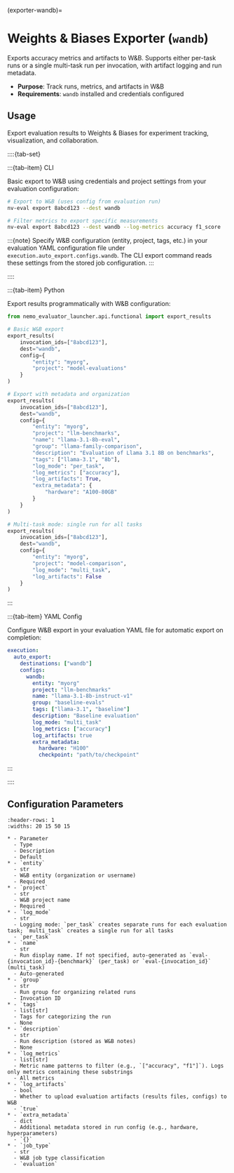 (exporter-wandb)=

# Weights & Biases Exporter (`wandb`)

Exports accuracy metrics and artifacts to W&B. Supports either per-task runs or a single multi-task run per invocation, with artifact logging and run metadata.

- **Purpose**: Track runs, metrics, and artifacts in W&B
- **Requirements**: `wandb` installed and credentials configured

## Usage

Export evaluation results to Weights & Biases for experiment tracking, visualization, and collaboration.

::::{tab-set}

:::{tab-item} CLI

Basic export to W&B using credentials and project settings from your evaluation configuration:

```bash
# Export to W&B (uses config from evaluation run)
nv-eval export 8abcd123 --dest wandb

# Filter metrics to export specific measurements
nv-eval export 8abcd123 --dest wandb --log-metrics accuracy f1_score
```

:::{note}
Specify W&B configuration (entity, project, tags, etc.) in your evaluation YAML configuration file under `execution.auto_export.configs.wandb`. The CLI export command reads these settings from the stored job configuration.
:::

::::

:::{tab-item} Python

Export results programmatically with W&B configuration:

```python
from nemo_evaluator_launcher.api.functional import export_results

# Basic W&B export
export_results(
    invocation_ids=["8abcd123"], 
    dest="wandb", 
    config={
        "entity": "myorg", 
        "project": "model-evaluations"
    }
)

# Export with metadata and organization
export_results(
    invocation_ids=["8abcd123"], 
    dest="wandb", 
    config={
        "entity": "myorg",
        "project": "llm-benchmarks",
        "name": "llama-3.1-8b-eval",
        "group": "llama-family-comparison",
        "description": "Evaluation of Llama 3.1 8B on benchmarks",
        "tags": ["llama-3.1", "8b"],
        "log_mode": "per_task",
        "log_metrics": ["accuracy"],
        "log_artifacts": True,
        "extra_metadata": {
            "hardware": "A100-80GB"
        }
    }
)

# Multi-task mode: single run for all tasks
export_results(
    invocation_ids=["8abcd123"], 
    dest="wandb", 
    config={
        "entity": "myorg",
        "project": "model-comparison",
        "log_mode": "multi_task",
        "log_artifacts": False
    }
)
```

:::

:::{tab-item} YAML Config

Configure W&B export in your evaluation YAML file for automatic export on completion:

```yaml
execution:
  auto_export:
    destinations: ["wandb"]
    configs:
      wandb:
        entity: "myorg"
        project: "llm-benchmarks"
        name: "llama-3.1-8b-instruct-v1"
        group: "baseline-evals"
        tags: ["llama-3.1", "baseline"]
        description: "Baseline evaluation"
        log_mode: "multi_task"
        log_metrics: ["accuracy"]
        log_artifacts: true
        extra_metadata:
          hardware: "H100"
          checkpoint: "path/to/checkpoint"
```

:::

::::

## Configuration Parameters

```{list-table}
:header-rows: 1
:widths: 20 15 50 15

* - Parameter
  - Type
  - Description
  - Default
* - `entity`
  - str
  - W&B entity (organization or username)
  - Required
* - `project`
  - str
  - W&B project name
  - Required
* - `log_mode`
  - str
  - Logging mode: `per_task` creates separate runs for each evaluation task; `multi_task` creates a single run for all tasks
  - `per_task`
* - `name`
  - str
  - Run display name. If not specified, auto-generated as `eval-{invocation_id}-{benchmark}` (per_task) or `eval-{invocation_id}` (multi_task)
  - Auto-generated
* - `group`
  - str
  - Run group for organizing related runs
  - Invocation ID
* - `tags`
  - list[str]
  - Tags for categorizing the run
  - None
* - `description`
  - str
  - Run description (stored as W&B notes)
  - None
* - `log_metrics`
  - list[str]
  - Metric name patterns to filter (e.g., `["accuracy", "f1"]`). Logs only metrics containing these substrings
  - All metrics
* - `log_artifacts`
  - bool
  - Whether to upload evaluation artifacts (results files, configs) to W&B
  - `true`
* - `extra_metadata`
  - dict
  - Additional metadata stored in run config (e.g., hardware, hyperparameters)
  - `{}`
* - `job_type`
  - str
  - W&B job type classification
  - `evaluation`
```
